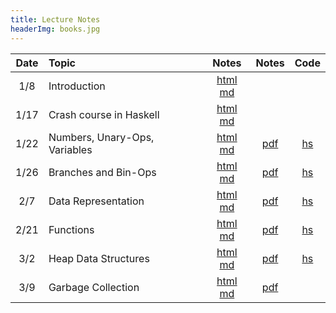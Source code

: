 ```yaml
---
title: Lecture Notes
headerImg: books.jpg
---
```


| Date       | Topic                         | Notes                  |  Notes      |  Code      |
|:----------:|:------------------------------|:----------------------:|:-----------:|:----------:|
| 1/8        | Introduction                  | [html][lec1] [md][md1] |             |            |
| 1/17       | Crash course in Haskell       | [html][lec2] [md][md2] |             |            |
| 1/22       | Numbers, Unary-Ops, Variables | [html][lec3] [md][md3] | [pdf][pdf3] | [hs][cod3] |
| 1/26       | Branches and Bin-Ops          | [html][lec4] [md][md4] | [pdf][pdf4] | [hs][cod4] |
| 2/7        | Data Representation           | [html][lec5] [md][md5] | [pdf][pdf5] | [hs][cod5] |
| 2/21       | Functions                     | [html][lec6] [md][md6] | [pdf][pdf6] | [hs][cod6] |
| 3/2        | Heap Data Structures          | [html][lec7] [md][md7] | [pdf][pdf7] | [hs][cod7] |
| 3/9        | Garbage Collection            | [html][lec8] [md][md8] | [pdf][pdf8] |            |



[lec1]: lectures/01-introduction.html
[md1]: http://github.com/ucsd-progsys/131-web/blob/master/lectures/01-introduction.md

[lec2]: lectures/02-haskell.html
[md2]: http://github.com/ucsd-progsys/131-web/blob/master/lectures/02-haskell.md
[cod2]: static/hs/CrashCourse.hs

[lec3]: lectures/03-adder.html
[md3]: http://github.com/ucsd-progsys/131-web/blob/master/lectures/03-adder.md
[cod3]: https://github.com/ucsd-cse131/01-adder
[pdf3]: static/img/adder-notes.pdf

[lec4]: lectures/04-boa.html
[md4]:  http://github.com/ucsd-progsys/131-web/blob/master/lectures/04-boa.md
[cod4]: https://github.com/ucsd-cse131/02-boa
[pdf4]: static/img/boa-notes.pdf

[lec5]: lectures/05-cobra.html
[md5]:  http://github.com/ucsd-progsys/131-web/blob/master/lectures/05-cobra.md
[cod5]: https://github.com/ucsd-cse131/03-cobra
[pdf5]: static/img/cobra-notes.pdf

[lec6]: lectures/06-diamond.html
[md6]:  http://github.com/ucsd-progsys/131-web/blob/master/lectures/06-diamond.md
[cod6]: https://github.com/ucsd-cse131/04-diamondback
[pdf6]: static/img/diamondback-notes.pdf

[lec7]: lectures/07-egg-eater.html
[md7]: http://github.com/ucsd-progsys/131-web/blob/master/lectures/07-egg-eater.md
[cod7]: https://github.com/ucsd-cse131/05-egg-eater
[pdf7]: static/img/egg-eater-notes.pdf

[lec8]: lectures/08-fox.html
[md8]: http://github.com/ucsd-progsys/131-web/blob/master/lectures/08-fox.md 
[cod8]: https://github.com/ucsd-cse131/06-fox
[pdf8]: static/img/fox-notes.pdf

[lec9]: lectures/09-garter.html
[md9]: http://github.com/ucsd-progsys/131-web/blob/master/lectures/09-garter.md
